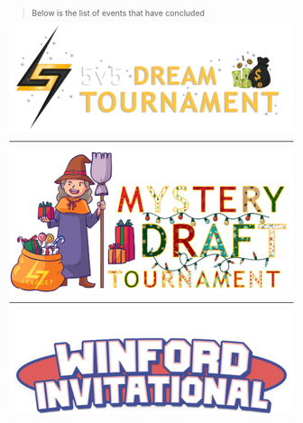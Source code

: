 
> Below is the list of events that have concluded

[![5v5 Dream](../images/events/5v5_Dream.png)](/community-events/5v5-dream) 
<hr>

[![Holidays At L7: Mystery Draft](../images/events/Mystery_Draft.png)](/community-events/mystery-draft) 
<hr>

[![Winford Invitational](../images/events/Winford_Invitational.png)](/community-events/winford-invitational) 

 